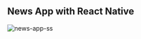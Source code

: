 ## News App with React Native

![news-app-ss](/https://github.com/EmreSamurlu/React-Native-Apps/blob/main/app%20ss/news-app-ss.png)

